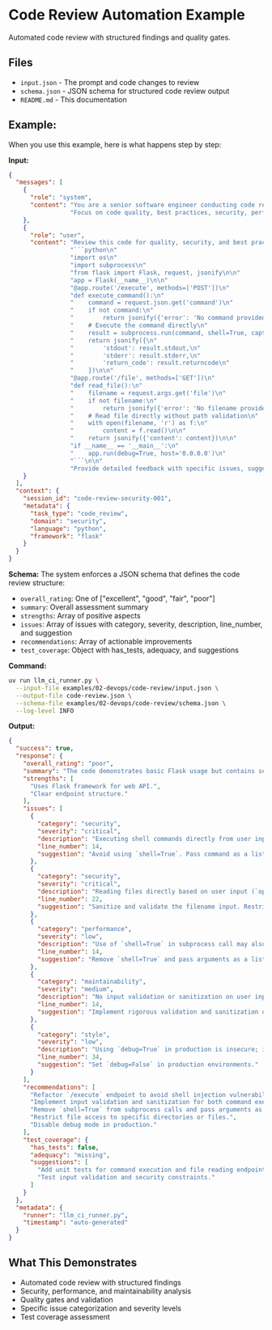 # Code Review Automation Example

Automated code review with structured findings and quality gates.

## Files
- `input.json` - The prompt and code changes to review
- `schema.json` - JSON schema for structured code review output
- `README.md` - This documentation

## Example:

When you use this example, here is what happens step by step:

**Input:**
```json
{
  "messages": [
    {
      "role": "system",
      "content": "You are a senior software engineer conducting code reviews.\n"
                 "Focus on code quality, best practices, security, performance, and maintainability."
    },
    {
      "role": "user",
      "content": "Review this code for quality, security, and best practices:\n\n"
                 "```python\n"
                 "import os\n"
                 "import subprocess\n"
                 "from flask import Flask, request, jsonify\n\n"
                 "app = Flask(__name__)\n\n"
                 "@app.route('/execute', methods=['POST'])\n"
                 "def execute_command():\n"
                 "    command = request.json.get('command')\n"
                 "    if not command:\n"
                 "        return jsonify({'error': 'No command provided'}), 400\n\n"
                 "    # Execute the command directly\n"
                 "    result = subprocess.run(command, shell=True, capture_output=True, text=True)\n\n"
                 "    return jsonify({\n"
                 "        'stdout': result.stdout,\n"
                 "        'stderr': result.stderr,\n"
                 "        'return_code': result.returncode\n"
                 "    })\n\n"
                 "@app.route('/file', methods=['GET'])\n"
                 "def read_file():\n"
                 "    filename = request.args.get('file')\n"
                 "    if not filename:\n"
                 "        return jsonify({'error': 'No filename provided'}), 400\n\n"
                 "    # Read file directly without path validation\n"
                 "    with open(filename, 'r') as f:\n"
                 "        content = f.read()\n\n"
                 "    return jsonify({'content': content})\n\n"
                 "if __name__ == '__main__':\n"
                 "    app.run(debug=True, host='0.0.0.0')\n"
                 "```\n\n"
                 "Provide detailed feedback with specific issues, suggestions, and overall assessment."
    }
  ],
  "context": {
    "session_id": "code-review-security-001",
    "metadata": {
      "task_type": "code_review",
      "domain": "security",
      "language": "python",
      "framework": "flask"
    }
  }
}
```

**Schema:** The system enforces a JSON schema that defines the code review structure:
- `overall_rating`: One of ["excellent", "good", "fair", "poor"]
- `summary`: Overall assessment summary
- `strengths`: Array of positive aspects
- `issues`: Array of issues with category, severity, description, line_number, and suggestion
- `recommendations`: Array of actionable improvements
- `test_coverage`: Object with has_tests, adequacy, and suggestions

**Command:**
```bash
uv run llm_ci_runner.py \
  --input-file examples/02-devops/code-review/input.json \
  --output-file code-review.json \
  --schema-file examples/02-devops/code-review/schema.json \
  --log-level INFO
```

**Output:**
```json
{
  "success": true,
  "response": {
    "overall_rating": "poor",
    "summary": "The code demonstrates basic Flask usage but contains several critical security vulnerabilities, poor practices concerning command execution and file handling, and insufficient input validation. The code needs significant improvements to be secure, maintainable, and aligned with best practices.",
    "strengths": [
      "Uses Flask framework for web API.",
      "Clear endpoint structure."
    ],
    "issues": [
      {
        "category": "security",
        "severity": "critical",
        "description": "Executing shell commands directly from user input (`subprocess.run(command, shell=True)`) poses a severe security risk, allowing command injection attacks.",
        "line_number": 14,
        "suggestion": "Avoid using `shell=True`. Pass command as a list of arguments, or implement strict validation/sanitization of the input command."
      },
      {
        "category": "security",
        "severity": "critical",
        "description": "Reading files directly based on user input (`open(filename, 'r')`) without path validation can lead to directory traversal attacks.",
        "line_number": 22,
        "suggestion": "Sanitize and validate the filename input. Restrict access to specific directories or use a whitelist of allowed files."
      },
      {
        "category": "performance",
        "severity": "low",
        "description": "Use of `shell=True` in subprocess call may also impact performance and resource usage, especially under high load.",
        "line_number": 14,
        "suggestion": "Remove `shell=True` and pass arguments as a list to improve security and performance."
      },
      {
        "category": "maintainability",
        "severity": "medium",
        "description": "No input validation or sanitization on user inputs, making the code fragile and insecure.",
        "line_number": 14,
        "suggestion": "Implement rigorous validation and sanitization of user inputs before processing."
      },
      {
        "category": "style",
        "severity": "low",
        "description": "Using `debug=True` in production is insecure; it can expose sensitive information.",
        "line_number": 34,
        "suggestion": "Set `debug=False` in production environments."
      }
    ],
    "recommendations": [
      "Refactor `/execute` endpoint to avoid shell injection vulnerabilities.",
      "Implement input validation and sanitization for both command execution and file access.",
      "Remove `shell=True` from subprocess calls and pass arguments as a list.",
      "Restrict file access to specific directories or files.",
      "Disable debug mode in production."
    ],
    "test_coverage": {
      "has_tests": false,
      "adequacy": "missing",
      "suggestions": [
        "Add unit tests for command execution and file reading endpoints.",
        "Test input validation and security constraints."
      ]
    }
  },
  "metadata": {
    "runner": "llm_ci_runner.py",
    "timestamp": "auto-generated"
  }
}
```

## What This Demonstrates
- Automated code review with structured findings
- Security, performance, and maintainability analysis
- Quality gates and validation
- Specific issue categorization and severity levels
- Test coverage assessment
